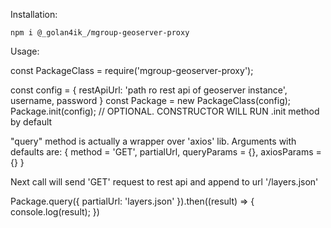 Installation:

```
npm i @_golan4ik_/mgroup-geoserver-proxy
```

Usage:

const PackageClass = require('mgroup-geoserver-proxy');

const config = {
  restApiUrl: 'path ro rest api of geoserver instance', 
  username, 
  password
}
const Package = new PackageClass(config);
Package.init(config); // OPTIONAL. CONSTRUCTOR WILL RUN .init method by default


"query" method is actually a wrapper over 'axios' lib.
Arguments with defaults are: 
{ method = 'GET', partialUrl, queryParams = {}, axiosParams = {} }

Next call will send 'GET' request to rest api and append to url '/layers.json'

Package.query({ partialUrl: 'layers.json' }).then((result) => {
  console.log(result);
})
